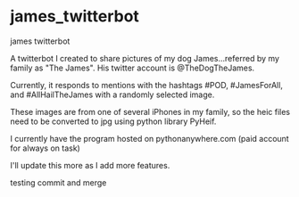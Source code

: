 # james_twitterbot
james twitterbot

A twitterbot I created to share pictures of my dog James...referred by my family as "The James".  His twitter account is @TheDogTheJames.  

Currently, it responds to mentions with the hashtags #POD, #JamesForAll, and #AllHailTheJames with a randomly selected image.

These images are from one of several iPhones in my family, so the heic files need to be converted to jpg using python library PyHeif.  

I currently have the program hosted on pythonanywhere.com (paid account for always on task)

I'll update this more as I add more features.

testing commit and merge
